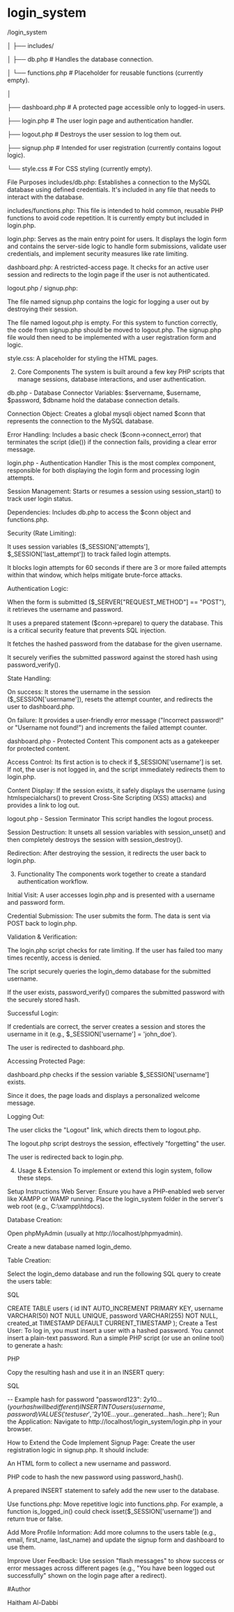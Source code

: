# login_system

/login_system

│
├── includes/

│ ├── db.php # Handles the database connection.

│ └── functions.php # Placeholder for reusable functions (currently empty).

│

├── dashboard.php # A protected page accessible only to logged-in users.

├── login.php # The user login page and authentication handler.

├── logout.php # Destroys the user session to log them out.

├── signup.php # Intended for user registration (currently contains logout logic).

└── style.css # For CSS styling (currently empty).

File Purposes
includes/db.php: Establishes a connection to the MySQL database using defined credentials. It's included in any file that needs to interact with the database.

includes/functions.php: This file is intended to hold common, reusable PHP functions to avoid code repetition. It is currently empty but included in login.php.

login.php: Serves as the main entry point for users. It displays the login form and contains the server-side logic to handle form submissions, validate user credentials, and implement security measures like rate limiting.

dashboard.php: A restricted-access page. It checks for an active user session and redirects to the login page if the user is not authenticated.

logout.php / signup.php:

The file named signup.php contains the logic for logging a user out by destroying their session.

The file named logout.php is empty. For this system to function correctly, the code from signup.php should be moved to logout.php. The signup.php file would then need to be implemented with a user registration form and logic.

style.css: A placeholder for styling the HTML pages.

2. Core Components
The system is built around a few key PHP scripts that manage sessions, database interactions, and user authentication.

db.php - Database Connector
Variables: $servername, $username, $password, $dbname hold the database connection details.

Connection Object: Creates a global mysqli object named $conn that represents the connection to the MySQL database.

Error Handling: Includes a basic check ($conn->connect_error) that terminates the script (die()) if the connection fails, providing a clear error message.

login.php - Authentication Handler
This is the most complex component, responsible for both displaying the login form and processing login attempts.

Session Management: Starts or resumes a session using session_start() to track user login status.

Dependencies: Includes db.php to access the $conn object and functions.php.

Security (Rate Limiting):

It uses session variables ($_SESSION['attempts'], $_SESSION['last_attempt']) to track failed login attempts.

It blocks login attempts for 60 seconds if there are 3 or more failed attempts within that window, which helps mitigate brute-force attacks.

Authentication Logic:

When the form is submitted ($_SERVER["REQUEST_METHOD"] == "POST"), it retrieves the username and password.

It uses a prepared statement ($conn->prepare) to query the database. This is a critical security feature that prevents SQL injection.

It fetches the hashed password from the database for the given username.

It securely verifies the submitted password against the stored hash using password_verify().

State Handling:

On success: It stores the username in the session ($_SESSION['username']), resets the attempt counter, and redirects the user to dashboard.php.

On failure: It provides a user-friendly error message ("Incorrect password!" or "Username not found!") and increments the failed attempt counter.

dashboard.php - Protected Content
This component acts as a gatekeeper for protected content.

Access Control: Its first action is to check if $_SESSION['username'] is set. If not, the user is not logged in, and the script immediately redirects them to login.php.

Content Display: If the session exists, it safely displays the username (using htmlspecialchars() to prevent Cross-Site Scripting (XSS) attacks) and provides a link to log out.

logout.php - Session Terminator
This script handles the logout process.

Session Destruction: It unsets all session variables with session_unset() and then completely destroys the session with session_destroy().

Redirection: After destroying the session, it redirects the user back to login.php.

3. Functionality
The components work together to create a standard authentication workflow.

Initial Visit: A user accesses login.php and is presented with a username and password form.

Credential Submission: The user submits the form. The data is sent via POST back to login.php.

Validation & Verification:

The login.php script checks for rate limiting. If the user has failed too many times recently, access is denied.

The script securely queries the login_demo database for the submitted username.

If the user exists, password_verify() compares the submitted password with the securely stored hash.

Successful Login:

If credentials are correct, the server creates a session and stores the username in it (e.g., $_SESSION['username'] = 'john_doe').

The user is redirected to dashboard.php.

Accessing Protected Page:

dashboard.php checks if the session variable $_SESSION['username'] exists.

Since it does, the page loads and displays a personalized welcome message.

Logging Out:

The user clicks the "Logout" link, which directs them to logout.php.

The logout.php script destroys the session, effectively "forgetting" the user.

The user is redirected back to login.php.

4. Usage & Extension
To implement or extend this login system, follow these steps.

Setup Instructions
Web Server: Ensure you have a PHP-enabled web server like XAMPP or WAMP running. Place the login_system folder in the server's web root (e.g., C:\xampp\htdocs\).

Database Creation:

Open phpMyAdmin (usually at http://localhost/phpmyadmin).

Create a new database named login_demo.

Table Creation:

Select the login_demo database and run the following SQL query to create the users table:

SQL

CREATE TABLE users (
    id INT AUTO_INCREMENT PRIMARY KEY,
    username VARCHAR(50) NOT NULL UNIQUE,
    password VARCHAR(255) NOT NULL,
    created_at TIMESTAMP DEFAULT CURRENT_TIMESTAMP
);
Create a Test User: To log in, you must insert a user with a hashed password. You cannot insert a plain-text password. Run a simple PHP script (or use an online tool) to generate a hash:

PHP

<?php
// Use this to generate a password hash for your SQL INSERT statement
echo password_hash("your_secure_password", PASSWORD_DEFAULT);
?>
Copy the resulting hash and use it in an INSERT query:

SQL

-- Example hash for password "password123": $2y$10$... (your hash will be different)
INSERT INTO users (username, password) VALUES ('testuser', '$2y$10$E...your...generated...hash...here');
Run the Application: Navigate to http://localhost/login_system/login.php in your browser.

How to Extend the Code
Implement Signup Page: Create the user registration logic in signup.php. It should include:

An HTML form to collect a new username and password.

PHP code to hash the new password using password_hash().

A prepared INSERT statement to safely add the new user to the database.

Use functions.php: Move repetitive logic into functions.php. For example, a function is_logged_in() could check isset($_SESSION['username']) and return true or false.

Add More Profile Information: Add more columns to the users table (e.g., email, first_name, last_name) and update the signup form and dashboard to use them.

Improve User Feedback: Use session "flash messages" to show success or error messages across different pages (e.g., "You have been logged out successfully" shown on the login page after a redirect).

#Author


Haitham Al-Dabbi
